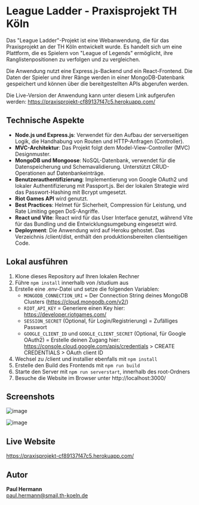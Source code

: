 # League Ladder - Praxisprojekt TH Köln

Das "League Ladder"-Projekt ist eine Webanwendung, die für das Praxisprojekt an der TH Köln entwickelt wurde. Es handelt sich um eine Plattform, die es Spielern von "League of Legends" ermöglicht, ihre Ranglistenpositionen zu verfolgen und zu vergleichen.

Die Anwendung nutzt eine Express.js-Backend und ein React-Frontend. Die Daten der Spieler und ihrer Ränge werden in einer MongoDB-Datenbank gespeichert und können über die bereitgestellten APIs abgerufen werden.

Die Live-Version der Anwendung kann unter diesem Link aufgerufen werden: https://praxisprojekt-cf89137f47c5.herokuapp.com/

## Technische Aspekte
- **Node.js und Express.js**: Verwendet für den Aufbau der serverseitigen Logik, die Handhabung von Routen und HTTP-Anfragen (Controller).
- **MVC-Architektur**: Das Projekt folgt dem Model-View-Controller (MVC) Designmuster.
- **MongoDB und Mongoose**: NoSQL-Datenbank, verwendet für die Datenspeicherung und Schemavalidierung. Unterstützt CRUD-Operationen auf Datenbankeinträge.
- **Benutzerauthentifizierung**: Implementierung von Google OAuth2 und lokaler Authentifizierung mit Passport.js. Bei der lokalen Strategie wird das Passwort-Hashing mit Bcrypt umgesetzt.
- **Riot Games API** wird genutzt.
- **Best Practices**: Helmet für Sicherheit, Compression für Leistung, und Rate Limiting gegen DoS-Angriffe.
- **React und Vite**: React wird für das User Interface genutzt, während Vite für das Bundling und die Entwicklungsumgebung eingesetzt wird.
- **Deployment**: Die Anwendung wird auf Heroku gehostet. Das Verzeichnis /client/dist, enthält den produktionsbereiten clientseitigen Code. 

## Lokal ausführen
1. Klone dieses Repository auf Ihren lokalen Rechner
2. Führe `npm install` innerhalb von /studium aus
3. Erstelle eine .env-Datei und setze die folgenden Variablen:
   - `MONGODB_CONNECTION_URI` = Der Connection String deines MongoDB Clusters (https://cloud.mongodb.com/v2/)
   - `RIOT_API_KEY` = Generiere einen Key hier: https://developer.riotgames.com/
   - `SESSION_SECRET` (Optional, für Login/Registrierung) = Zufälliges Passwort
   - `GOOGLE_CLIENT_ID` und `GOOGLE_CLIENT_SECRET` (Optional, für Google OAuth2) = Erstelle deinen Zugang hier: https://console.cloud.google.com/apis/credentials > CREATE CREDENTIALS > OAuth client ID
4. Wechsel zu /client und installier ebenfalls mit `npm install`
5. Erstelle den Build des Frontends mit `npm run build`
6. Starte den Server mit `npm run serverstart`, innerhalb des root-Ordners
7. Besuche die Website im Browser unter http://localhost:3000/

## Screenshots
![image](https://github.com/Dallair220/studium/assets/93786532/748f6bdc-cc1d-41f1-8485-0c8860bc0cfe)

![image](https://github.com/Dallair220/studium/assets/93786532/b0d3eac4-c4ce-42ce-835f-d69fa4037092)

## Live Website
https://praxisprojekt-cf89137f47c5.herokuapp.com/

## Autor
**Paul Hermann**  
paul.hermann@smail.th-koeln.de
